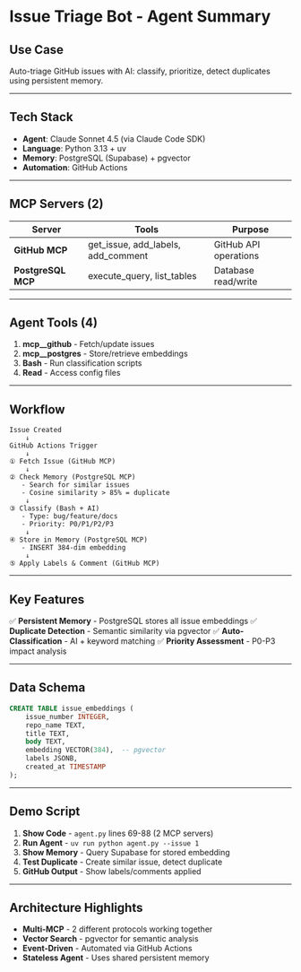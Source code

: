 # Issue Triage Bot - Agent Summary

## **Use Case**
Auto-triage GitHub issues with AI: classify, prioritize, detect duplicates using persistent memory.

---

## **Tech Stack**

- **Agent**: Claude Sonnet 4.5 (via Claude Code SDK)
- **Language**: Python 3.13 + uv
- **Memory**: PostgreSQL (Supabase) + pgvector
- **Automation**: GitHub Actions

---

## **MCP Servers (2)**

| Server | Tools | Purpose |
|--------|-------|---------|
| **GitHub MCP** | get_issue, add_labels, add_comment | GitHub API operations |
| **PostgreSQL MCP** | execute_query, list_tables | Database read/write |

---

## **Agent Tools (4)**

1. **mcp__github** - Fetch/update issues
2. **mcp__postgres** - Store/retrieve embeddings
3. **Bash** - Run classification scripts
4. **Read** - Access config files

---

## **Workflow**

```
Issue Created
    ↓
GitHub Actions Trigger
    ↓
① Fetch Issue (GitHub MCP)
    ↓
② Check Memory (PostgreSQL MCP)
   - Search for similar issues
   - Cosine similarity > 85% = duplicate
    ↓
③ Classify (Bash + AI)
   - Type: bug/feature/docs
   - Priority: P0/P1/P2/P3
    ↓
④ Store in Memory (PostgreSQL MCP)
   - INSERT 384-dim embedding
    ↓
⑤ Apply Labels & Comment (GitHub MCP)
```

---

## **Key Features**

✅ **Persistent Memory** - PostgreSQL stores all issue embeddings
✅ **Duplicate Detection** - Semantic similarity via pgvector
✅ **Auto-Classification** - AI + keyword matching
✅ **Priority Assessment** - P0-P3 impact analysis

---

## **Data Schema**

```sql
CREATE TABLE issue_embeddings (
    issue_number INTEGER,
    repo_name TEXT,
    title TEXT,
    body TEXT,
    embedding VECTOR(384),  -- pgvector
    labels JSONB,
    created_at TIMESTAMP
);
```

---

## **Demo Script**

1. **Show Code** - `agent.py` lines 69-88 (2 MCP servers)
2. **Run Agent** - `uv run python agent.py --issue 1`
3. **Show Memory** - Query Supabase for stored embedding
4. **Test Duplicate** - Create similar issue, detect duplicate
5. **GitHub Output** - Show labels/comments applied

---

## **Architecture Highlights**

- **Multi-MCP** - 2 different protocols working together
- **Vector Search** - pgvector for semantic analysis
- **Event-Driven** - Automated via GitHub Actions
- **Stateless Agent** - Uses shared persistent memory
